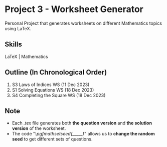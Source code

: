 # Project 3 - Worksheet Generator
Personal Project that generates worksheets on different Mathematics topics using LaTeX.

## Skills
LaTeX | Mathematics

## Outline (In Chronological Order)
1. S3 Laws of Indices WS (11 Dec 2023)
2. S1 Solving Equations WS (18 Dec 2023)
3. S4 Completing the Square WS (18 Dec 2023)


## Note
- Each _.tex_ file generates both **the question version** and **the solution version** of the worksheet.
- The code "_\pgfmathsetseed{_____}_" allows us to **change the random seed** to get different sets of questions.

